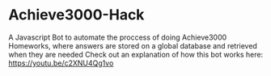 # Achieve3000-Hack

A Javascript Bot to automate the proccess of doing Achieve3000 Homeworks, where answers are stored on a global database and retrieved when they are needed
Check out an explanation of how this bot works here: https://youtu.be/c2XNU4Qg1vo
